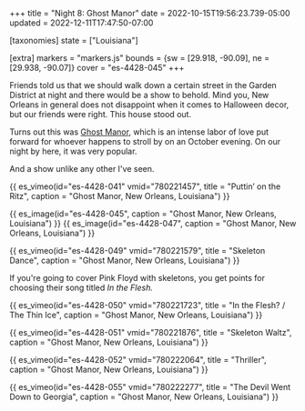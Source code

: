 +++
title = "Night 8: Ghost Manor"
date = 2022-10-15T19:56:23.739-05:00
updated = 2022-12-11T17:47:50-07:00

[taxonomies]
state = ["Louisiana"]

[extra]
markers = "markers.js"
bounds = {sw = [29.918, -90.09], ne = [29.938, -90.07]}
cover = "es-4428-045"
+++

Friends told us that we should walk down a certain street in the Garden District at night and there would be a show to behold. Mind you, New Orleans in general does not disappoint when it comes to Halloween decor, but our friends were right. This house stood out.

<!-- more -->

Turns out this was [Ghost Manor](https://ghostmanor.org), which is an intense labor of love put forward for whoever happens to stroll by on an October evening. On our night by here, it was very popular.

And a show unlike any other I've seen.

{{ es_vimeo(id="es-4428-041" vmid="780221457", title = "Puttin’ on the Ritz", caption = "Ghost Manor, New Orleans, Louisiana") }}

{{ es_image(id="es-4428-045", caption = "Ghost Manor, New Orleans, Louisiana") }}
{{ es_image(id="es-4428-047", caption = "Ghost Manor, New Orleans, Louisiana") }}

{{ es_vimeo(id="es-4428-049" vmid="780221579", title = "Skeleton Dance", caption = "Ghost Manor, New Orleans, Louisiana") }}

If you're going to cover Pink Floyd with skeletons, you get points for choosing their song titled _In the Flesh._

{{ es_vimeo(id="es-4428-050" vmid="780221723", title = "In the Flesh? / The Thin Ice", caption = "Ghost Manor, New Orleans, Louisiana") }}

{{ es_vimeo(id="es-4428-051" vmid="780221876", title = "Skeleton Waltz", caption = "Ghost Manor, New Orleans, Louisiana") }}

{{ es_vimeo(id="es-4428-052" vmid="780222064", title = "Thriller", caption = "Ghost Manor, New Orleans, Louisiana") }}

{{ es_vimeo(id="es-4428-055" vmid="780222277", title = "The Devil Went Down to Georgia", caption = "Ghost Manor, New Orleans, Louisiana") }}
